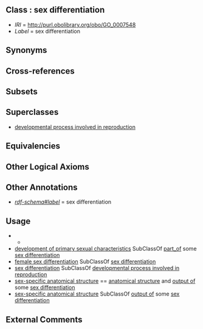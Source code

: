 
## Class : sex differentiation

 * *IRI* = http://purl.obolibrary.org/obo/GO_0007548
 * *Label* = sex differentiation

## Synonyms


## Cross-references


## Subsets


## Superclasses

 * [developmental process involved in reproduction](../../GO/06/GO_0003006.md)

## Equivalencies


## Other Logical Axioms


## Other Annotations

 * *[rdf-schema#label](../../el/rdf-schema#label.md)* = sex differentiation

## Usage

 * -
 * [development of primary sexual characteristics](../../GO/37/GO_0045137.md) SubClassOf [part_of](../../BFO/50/BFO_0000050.md) some [sex differentiation](../../GO/48/GO_0007548.md)
 * [female sex differentiation](../../GO/60/GO_0046660.md) SubClassOf [sex differentiation](../../GO/48/GO_0007548.md)
 * [sex differentiation](../../GO/48/GO_0007548.md) SubClassOf [developmental process involved in reproduction](../../GO/06/GO_0003006.md)
 * [sex-specific anatomical structure](../../UBERON/02/UBERON_0014402.md) == [anatomical structure](../../UBERON/61/UBERON_0000061.md) and [output of](../../RO/53/RO_0002353.md) some [sex differentiation](../../GO/48/GO_0007548.md)
 * [sex-specific anatomical structure](../../UBERON/02/UBERON_0014402.md) SubClassOf [output of](../../RO/53/RO_0002353.md) some [sex differentiation](../../GO/48/GO_0007548.md)

## External Comments

